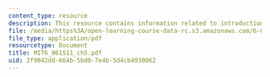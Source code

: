 ```yaml
---
content_type: resource
description: This resource contains information related to introduction to load flow.
file: /media/https%3A/open-learning-course-data-rc.s3.amazonaws.com/6-061-introduction-to-electric-power-systems-spring-2011/2f9042dd664b5bd07e4b5d4cb4930062_MIT6_061S11_ch5.pdf
file_type: application/pdf
resourcetype: Document
title: MIT6_061S11_ch5.pdf
uid: 2f9042dd-664b-5bd0-7e4b-5d4cb4930062
---
```

